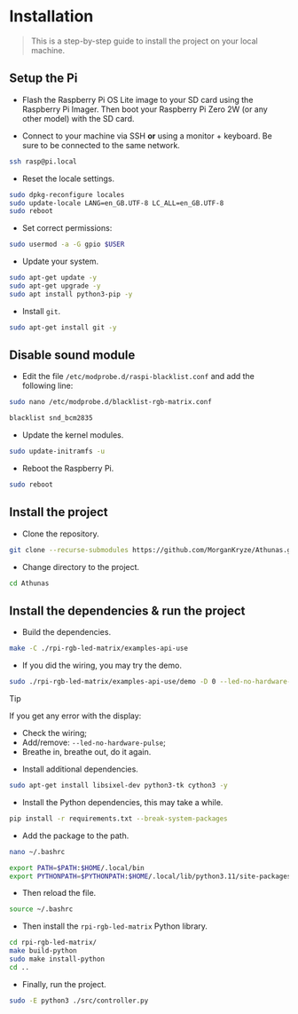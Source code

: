 # Installation

> This is a step-by-step guide to install the project on your local machine.

## Setup the Pi

- Flash the Raspberry Pi OS Lite image to your SD card using the Raspberry Pi Imager. Then boot your Raspberry Pi Zero 2W (or any other model) with the SD card.

- Connect to your machine via SSH **or** using a monitor + keyboard. Be sure to be connected to the same network.

```bash
ssh rasp@pi.local
```

- Reset the locale settings.

```bash
sudo dpkg-reconfigure locales
sudo update-locale LANG=en_GB.UTF-8 LC_ALL=en_GB.UTF-8
sudo reboot
```

- Set correct permissions:

```bash
sudo usermod -a -G gpio $USER
```

- Update your system.

```bash
sudo apt-get update -y
sudo apt-get upgrade -y
sudo apt install python3-pip -y
```

- Install `git`.

```bash
sudo apt-get install git -y
```

## Disable sound module

- Edit the file `/etc/modprobe.d/raspi-blacklist.conf` and add the following line:

```bash
sudo nano /etc/modprobe.d/blacklist-rgb-matrix.conf
```

```bash
blacklist snd_bcm2835
```

- Update the kernel modules.

```bash
sudo update-initramfs -u
```

- Reboot the Raspberry Pi.

```bash
sudo reboot
```

## Install the project

- Clone the repository.

```bash
git clone --recurse-submodules https://github.com/MorganKryze/Athunas.git
```

- Change directory to the project.

```bash
cd Athunas
```

## Install the dependencies & run the project

- Build the dependencies.

```bash
make -C ./rpi-rgb-led-matrix/examples-api-use
```

- If you did the wiring, you may try the demo.

```bash
sudo ./rpi-rgb-led-matrix/examples-api-use/demo -D 0 --led-no-hardware-pulse --led-rows=32 --led-cols=64
```

> [!TIP]
> If you get any error with the display:
>
> - Check the wiring;
> - Add/remove: `--led-no-hardware-pulse`;
> - Breathe in, breathe out, do it again.

- Install additional dependencies.

```bash
sudo apt-get install libsixel-dev python3-tk cython3 -y
```

- Install the Python dependencies, this may take a while.

```bash
pip install -r requirements.txt --break-system-packages
```

- Add the package to the path.

```bash
nano ~/.bashrc
```

```bash
export PATH=$PATH:$HOME/.local/bin
export PYTHONPATH=$PYTHONPATH:$HOME/.local/lib/python3.11/site-packages
```

- Then reload the file.

```bash
source ~/.bashrc
```

- Then install the `rpi-rgb-led-matrix` Python library.

```bash
cd rpi-rgb-led-matrix/
make build-python
sudo make install-python
cd ..
```

- Finally, run the project.

```bash
sudo -E python3 ./src/controller.py
```
